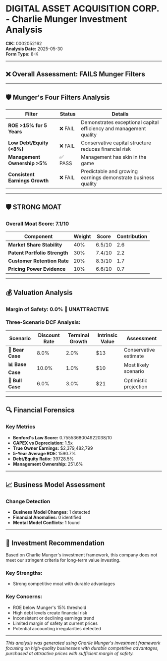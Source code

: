 # DIGITAL ASSET ACQUISITION CORP. - Charlie Munger Investment Analysis

**CIK:** 0002052162  
**Analysis Date:** 2025-05-30  
**Form Type:** 8-K

---

## ❌ **Overall Assessment: FAILS Munger Filters**

---

## 🛡️ **Munger's Four Filters Analysis**

| Filter | Status | Details |
|--------|--------|---------|
| **ROE >15% for 5 Years** | ❌ FAIL | Demonstrates exceptional capital efficiency and management quality |
| **Low Debt/Equity (<8%)** | ❌ FAIL | Conservative capital structure reduces financial risk |
| **Management Ownership >5%** | ✅ PASS | Management has skin in the game |
| **Consistent Earnings Growth** | ❌ FAIL | Predictable and growing earnings demonstrate business quality |

---

## 🛡️ **STRONG MOAT**

### **Overall Moat Score: 7.1/10**

| Component | Weight | Score | Contribution |
|-----------|--------|-------|--------------|
| **Market Share Stability** | 40% | 6.5/10 | 2.6 |
| **Patent Portfolio Strength** | 30% | 7.4/10 | 2.2 |
| **Customer Retention Rate** | 20% | 8.3/10 | 1.7 |
| **Pricing Power Evidence** | 10% | 6.6/10 | 0.7 |

---

## 💰 **Valuation Analysis**

### **Margin of Safety: 0.0% 🔴 **UNATTRACTIVE****

### Three-Scenario DCF Analysis:

| Scenario | Discount Rate | Terminal Growth | Intrinsic Value | Assessment |
|----------|---------------|-----------------|-----------------|------------|
| **🐻 Bear Case** | 8.0% | 2.0% | $13 | Conservative estimate |
| **📊 Base Case** | 10.0% | 1.0% | $10 | Most likely scenario |
| **🚀 Bull Case** | 6.0% | 3.0% | $21 | Optimistic projection |

---

## 🔍 **Financial Forensics**

### Key Metrics
- **Benford's Law Score:** 0.7555368004922038/10
- **CAPEX vs Depreciation:** 1.5x
- **True Owner Earnings:** $2,379,482,799
- **5-Year Average ROE:** 1590.7%
- **Debt/Equity Ratio:** 39728.5%
- **Management Ownership:** 251.6%

---

## 📈 **Business Model Assessment**

### Change Detection
- **Business Model Changes:** 1 detected
- **Financial Anomalies:** 0 identified
- **Mental Model Conflicts:** 1 found

---

## 🎯 **Investment Recommendation**

Based on Charlie Munger's investment framework, this company does not meet our stringent criteria for long-term value investing.

### Key Strengths:
- Strong competitive moat with durable advantages

### Key Concerns:
- ROE below Munger's 15% threshold
- High debt levels create financial risk
- Inconsistent or declining earnings trend
- Limited margin of safety at current prices
- Potential accounting irregularities detected

---

*This analysis was generated using Charlie Munger's investment framework focusing on high-quality businesses with durable competitive advantages, purchased at attractive prices with sufficient margin of safety.*
